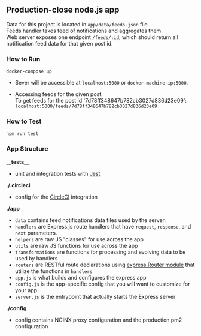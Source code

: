 ## Production-close node.js app

Data for this project is located in `app/data/feeds.json` file.  
Feeds handler takes feed of notifications and aggregates them.  
Web server exposes one endpoint `/feeds/:id`, which should return all notification feed data for that given post id.

### How to Run  
`docker-compose up`  

- Sever will be accessible at `localhost:5000` or `docker-machine-ip:5000`.  

- Accessing feeds for the given post:  
To get feeds for the post id '7d78ff348647b782cb3027d836d23e09':  
`localhost:5000/feeds/7d78ff348647b782cb3027d836d23e09`

### How to Test  
`npm run test`

### App Structure

**\_\_tests\_\_**

- unit and integration tests with [Jest](https://jestjs.io/)

**./.circleci**

- config for the [CircleCI](https://circleci.com/) integration 

**./app**

- `data` contains feed notifications data files used by the server.
- `handlers` are Express.js route handlers that have `request`, `response`, and `next` parameters.
- `helpers` are raw JS "classes" for use across the app
- `utils` are raw JS functions for use across the app
- `transformations` are functions for processing and evolving data to be used by handlers
- `routers` are RESTful route declarations using [express.Router module](https://expressjs.com/en/guide/routing.html) that utilize the functions in `handlers`
- `app.js` is what builds and configures the express app
- `config.js` is the app-specific config that you will want to customize for your app
- `server.js` is the entrypoint that actually starts the Express server

**./config**

- config contains NGINX proxy configuration and the production pm2 configuration
